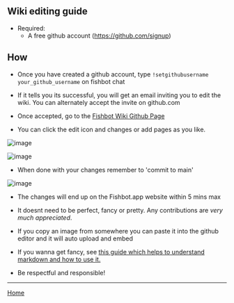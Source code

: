 ## Wiki editing guide ##

- Required:
  - A free github account (https://github.com/signup)

## How ##

- Once you have created a github account, type `!setgithubusername your_github_username` on fishbot chat

- If it tells you its successful, you will get an email inviting you to edit the wiki. You can alternately accept the invite on github.com

- Once accepted, go to the <a href="https://github.com/fishbotapp/fishbotwiki/" target="_blank">Fishbot Wiki Github Page</a>

- You can click the edit icon and changes or add pages as you like.

![image](https://github.com/fishbotapp/fishbotwiki/assets/163616414/c0fbd9e2-0015-49f6-85f9-7b3a5dece388)




![image](https://github.com/fishbotapp/fishbotwiki/assets/163616414/9452c1d9-fa0e-4226-94a8-b640cc0a75ff)




- When done with your changes remember to 'commit to main'

![image](https://github.com/fishbotapp/fishbotwiki/assets/163616414/f7fe6aeb-4cd7-4f2b-a1fe-33698a486c91)


- The changes will end up on the Fishbot.app website within 5 mins max

- It doesnt need to be perfect, fancy or pretty. Any contributions are *very much appreciated*.

- If you copy an image from somewhere you can paste it into the github editor and it will auto upload and embed

- If you wanna get fancy, see [this guide which helps to understand markdown and how to use it.](https://support.squarespace.com/hc/en-us/articles/206543587-Markdown-cheat-sheet)

- Be respectful and responsible!


-----------------------------

[Home](https://fishbotapp.github.io/fishbotwiki/)
